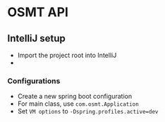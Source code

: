 # OSMT API
 
## IntelliJ setup
  * Import the project root into IntelliJ
  *   
    
### Configurations
  * Create a new spring boot configuration
  * For main class, use `com.osmt.Application`
  * Set `VM options` to `-Dspring.profiles.active=dev`
